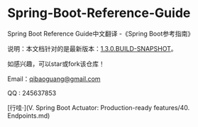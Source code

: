 # Spring-Boot-Reference-Guide
Spring Boot Reference Guide中文翻译 -《Spring Boot参考指南》

说明：本文档针对的是最新版本：[1.3.0.BUILD-SNAPSHOT](http://docs.spring.io/spring-boot/docs/current-SNAPSHOT/reference/htmlsingle/#getting-started-installing-spring-boot)。


如感兴趣，可以star或fork该仓库！

Email：qibaoguang@gmail.com

QQ : 245637853

[行哇·](V. Spring Boot Actuator: Production-ready features/40. Endpoints.md)



